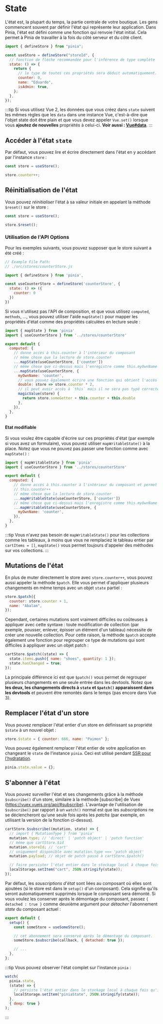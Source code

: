 # State

<VueSchoolLink
  href="https://vueschool.io/lessons/access-state-from-a-pinia-store"
  title="Learn all about state in Pinia"
/>

L'état est, la plupart du temps, la partie centrale de votre boutique. Les gens commencent souvent par définir l'état qui représente leur application. Dans Pinia, l'état est défini comme une fonction qui renvoie l'état initial. Cela permet à Pinia de travailler à la fois du côté serveur et du côté client.

```js
import { defineStore } from "pinia";

const useStore = defineStore("storeId", {
  // fonction de flèche recommandée pour l'inférence de type complète
  state: () => {
    return {
      // le type de toutes ces propriétés sera déduit automatiquement.
      counter: 0,
      name: "Eduardo",
      isAdmin: true,
    };
  },
});
```

:::tip
Si vous utilisez Vue 2, les données que vous créez dans `state` suivent les mêmes règles que les `data` dans une instance Vue, c'est-à-dire que l'objet state doit être plain et que vous devez appeler `Vue.set()` lorsque vous **ajoutez de nouvelles** propriétés à celui-ci. **Voir aussi : [Vue#data](https://vuejs.org/v2/api/#data)**.
:::

## Accéder à l'état `state`

Par défaut, vous pouvez lire et écrire directement dans l'état en y accédant par l'instance `store` :

```js
const store = useStore();

store.counter++;
```

## Réinitialisation de l'état

Vous pouvez _réinitialiser_ l'état à sa valeur initiale en appelant la méthode `$reset()` sur le store :

```js
const store = useStore();

store.$reset();
```

### Utilisation de l'API Options

<VueSchoolLink
  href="https://vueschool.io/lessons/access-pinia-state-in-the-options-api"
  title="Access Pinia State via the Options API"
/>

Pour les exemples suivants, vous pouvez supposer que le store suivant a été créé :

```js
// Example File Path:
// ./src/stores/counterStore.js

import { defineStore } from 'pinia',

const useCounterStore = defineStore('counterStore', {
  state: () => ({
    counter: 0
  })
})
```

Si vous n'utilisez pas l'API de composition, et que vous utilisez `computed`, `methods`, ..., vous pouvez utiliser l'aide `mapState()` pour mapper les propriétés d'état comme des propriétés calculées en lecture seule :

```js
import { mapState } from 'pinia'
import { useCounterStore } from '../stores/counterStore'

export default {
  computed: {
    // donne accès à this.counter à l'intérieur du composant
    // même chose que la lecture de store.counter
    ...mapState(useCounterStore, ['counter'])
    // même chose que ci-dessus mais l'enregistre comme this.myOwnName
    ...mapState(useCounterStore, {
      myOwnName: 'counter',
      // vous pouvez également écrire une fonction qui obtient l'accès au Store
      double: store => store.counter * 2,
      // il peut avoir accès à `this` mais il ne sera pas typé correctement...
      magicValue(store) {
        return store.someGetter + this.counter + this.double
      },
    }),
  },
}
```

#### Etat modifiable

Si vous voulez être capable d'écrire sur ces propriétés d'état (par exemple si vous avez un formulaire), vous pouvez utiliser `mapWritableState()` à la place. Notez que vous ne pouvez pas passer une fonction comme avec `mapState()` :

```js
import { mapWritableState } from 'pinia'
import { useCounterStore } from '../stores/counterStore'

export default {
  computed: {
    // donne accès à this.counter à l'intérieur du composant et permet de le paramétrer
    // this.counter++
    // même chose que la lecture de store.counter
    ...mapWritableState(useCounterStore, ['counter'])
    // même chose que ci-dessus mais l'enregistre comme this.myOwnName
    ...mapWritableState(useCounterStore, {
      myOwnName: 'counter',
    }),
  },
}
```

:::tip
Vous n'avez pas besoin de `mapWritableState()` pour les collections comme les tableaux, à moins que vous ne remplaciez le tableau entier par `cartItems = []`, `mapState()` vous permet toujours d'appeler des méthodes sur vos collections.
:::

## Mutations de l'état

<!-- TODO: disable this with `strictMode` -->

En plus de muter directement le store avec `store.counter++`, vous pouvez aussi appeler la méthode `$patch`. Elle vous permet d'appliquer plusieurs changements en même temps avec un objet `state` partiel :

```js
store.$patch({
  counter: store.counter + 1,
  name: "Abalam",
});
```

Cependant, certaines mutations sont vraiment difficiles ou coûteuses à appliquer avec cette syntaxe : toute modification de collection (par exemple, pousser, enlever, épisser un élément d'un tableau) nécessite de créer une nouvelle collection. Pour cette raison, la méthode `$patch` accepte également une fonction pour regrouper ce type de mutations qui sont difficiles à appliquer avec un objet patch :

```js
cartStore.$patch((state) => {
  state.items.push({ name: "shoes", quantity: 1 });
  state.hasChanged = true;
});
```

<!-- TODO: disable this with `strictMode`, `{ noDirectPatch: true }` -->

La principale différence ici est que `$patch()` vous permet de regrouper plusieurs changements en une seule entrée dans les devtools. Notez que **les deux, les changements directs à `state` et `$patch()` apparaissent dans les devtools** et peuvent être remontés dans le temps (pas encore dans Vue 3).

## Remplacer l'état d'un store

Vous pouvez remplacer l'état entier d'un store en définissant sa propriété `$state` à un nouvel objet :

```js
store.$state = { counter: 666, name: "Paimon" };
```

Vous pouvez également remplacer l'état entier de votre application en changeant le `state` de l'instance `pinia`. Ceci est utilisé pendant [SSR pour l'hydratation](../ssr/#state-hydration).

```js
pinia.state.value = {};
```

## S'abonner à l'état

Vous pouvez surveiller l'état et ses changements grâce à la méthode `$subscribe()` d'un store, similaire à la méthode [subscribe] de Vuex (https://vuex.vuejs.org/api/#subscribe). L'avantage de l'utilisation de `$subscribe()` par rapport à un `watch()` normal est que les _subscriptions_ ne se déclencheront qu'une seule fois après les _patchs_ (par exemple, en utilisant la version de la fonction ci-dessus).

```js
cartStore.$subscribe((mutation, state) => {
  // import { MutationType } from 'pinia'
  mutation.type; // 'direct' | 'patch object' | 'patch function'
  // même que cartStore.$id
  mutation.storeId; // 'cart'
  // uniquement disponible avec mutation.type === 'patch object'
  mutation.payload; // objet de patch passé à cartStore.$patch()

  // faire persister l'état entier dans le stockage local à chaque fois qu'il change
  localStorage.setItem("cart", JSON.stringify(state));
});
```

Par défaut, les _souscriptions d'état_ sont liées au composant où elles sont ajoutées (si le store est dans le `setup()` d'un composant). Cela signifie qu'ils seront automatiquement supprimés lorsque le composant sera démonté. Si vous voulez les conserver après le démontage du composant, passez `{ detached : true }` comme deuxième argument pour _détacher_ l'abonnement _state_ du composant actuel :

```js
export default {
  setup() {
    const someStore = useSomeStore();

    // cet abonnement sera conservé après le démontage du composant.
    someStore.$subscribe(callback, { detached: true });

    // ...
  },
};
```

:::tip
Vous pouvez observer l'état complet sur l'instance `pinia` :

```js
watch(
  pinia.state,
  (state) => {
    // persiste l'état entier dans le stockage local à chaque fois qu'il est modifié.
    localStorage.setItem("piniaState", JSON.stringify(state));
  },
  { deep: true }
);
```

:::
